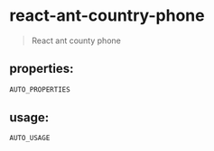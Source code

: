# react-ant-country-phone
> React ant county phone


## properties:
```javascript
AUTO_PROPERTIES
```

## usage:
```jsx
AUTO_USAGE
```
